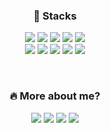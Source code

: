 <h3 align="center">📍 Stacks</h3>
<p align="center">
            <a href=""><img src="https://img.shields.io/badge/Python-3776AB?style=flat-square&logo=Python&logoColor=ffffff"/></a>
            <a href=""><img src="https://img.shields.io/badge/Java-007396?style=flat-square&logo=Java&logoColor=ffffff"/></a>
            <a href=""><img src="https://img.shields.io/badge/HTML5-E34F26?style=flat-square&logo=HTML5&logoColor=ffffff"/></a>
            <a href=""><img src="https://img.shields.io/badge/CSS3-1572B6?style=flat-square&logo=CSS3&logoColor=ffffff"/></a>
            <a href=""><img src="https://img.shields.io/badge/JavaScript-F7DF1E?style=flat-square&logo=JavaScript&logoColor=ffffff"/></a>
            <br>
            <a href=""><img src="https://img.shields.io/badge/Django-092E20?style=flat-square&logo=Django&logoColor=ffffff"/></a>
            <a href=""><img src="https://img.shields.io/badge/React-61DAFB?style=flat-square&logo=React&logoColor=ffffff"/></a>
            <a href=""><img src="https://img.shields.io/badge/Eclipse IDE-2C2255?style=flat-square&logo=Eclipse IDE&logoColor=ffffff"/></a>
            <a href=""><img src="https://img.shields.io/badge/PostgreSQL-4169E1?style=flat-square&logo=PostgreSQL&logoColor=ffffff"/></a>
            <a href=""><img src="https://img.shields.io/badge/MySQL-4479A1?style=flat-square&logo=MySQL&logoColor=ffffff"/></a>
</p>
<br>
<h3 align="center">🔥 More about me?</h3>
<p align="center">
            <a href="https://github.com/onmay16" target="_blank"><img src="https://img.shields.io/badge/GitHub-24282e?style=flat-square&logo=GitHub&logoColor=ffffff"/></a>
            <a href="https://www.linkedin.com/in/sugyeong-hong-01a04317a/" target="_blank"><img src="https://img.shields.io/badge/LinkedIn-0A66C2?style=flat-square&logo=LinkedIn&logoColor=ffffff"/></a>
            <a href="mailto:onmay16@gmail.com" target="_blank"><img src="https://img.shields.io/badge/Sugyeong/May-EA4335?style=flat-square&logo=Gmail&logoColor=ffffff"/></a>
            <a href="https://www.instagram.com/espacedemay/" target="_blank"><img src="https://img.shields.io/badge/espacedemay-E4405F?style=flat-square&logo=Instagram&logoColor=ffffff"/></a>
</p>

